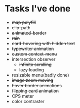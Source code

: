 # Tasks I've done

- ~~map polyfill~~
- ~~clip-path~~
- ~~animated-border~~
- ~~rain~~
- ~~card-hovering with hidden text~~
- ~~typewriter animation~~
- ~~custom context-menu~~
- intersection observer
  - ~~infinite scrolling~~
  - ~~lazy loading~~
- resizable menu(badly done)
- ~~image zoom moving~~
- ~~hover border animations~~
- ~~flipping card animation~~
- CPS meter
- color contraster
